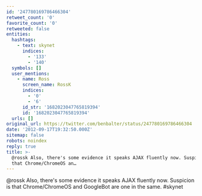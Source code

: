 ```yaml
---
id: '247780169786466304'
retweet_count: '0'
favorite_count: '0'
retweeted: false
entities:
  hashtags:
    - text: skynet
      indices:
        - '133'
        - '140'
  symbols: []
  user_mentions:
    - name: Ross
      screen_name: RossK
      indices:
        - '0'
        - '6'
      id_str: '1682023047765819394'
      id: '1682023047765819394'
  urls: []
original_url: https://twitter.com/benbalter/status/247780169786466304
date: '2012-09-17T19:32:50.000Z'
sitemap: false
robots: noindex
reply: true
title: >-
  @rossk Also, there's some evidence it speaks AJAX fluently now. Suspicion is
  that Chrome/ChromeOS an…
---
```


@rossk Also, there's some evidence it speaks AJAX fluently now. Suspicion is that Chrome/ChromeOS and GoogleBot are one in the same. #skynet